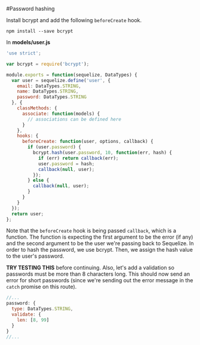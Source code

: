 #Password hashing

Install bcrypt and add the following `beforeCreate` hook.

```
npm install --save bcrypt
```

In **models/user.js**

```js
'use strict';

var bcrypt = require('bcrypt');

module.exports = function(sequelize, DataTypes) {
  var user = sequelize.define('user', {
    email: DataTypes.STRING,
    name: DataTypes.STRING,
    password: DataTypes.STRING
  }, {
    classMethods: {
      associate: function(models) {
        // associations can be defined here
      }
    },
    hooks: {
      beforeCreate: function(user, options, callback) {
        if (user.password) {
          bcrypt.hash(user.password, 10, function(err, hash) {
            if (err) return callback(err);
            user.password = hash;
            callback(null, user);
          });
        } else {
          callback(null, user);
        }
      }
    }
  });
  return user;
};
```

Note that the `beforeCreate` hook is being passed `callback`, which is a function. The function is expecting the first argument to be the error (if any) and the second argument to be the user we're passing back to Sequelize. In order to hash the password, we use bcrypt. Then, we assign the hash value to the user's password.

**TRY TESTING THIS** before continuing. Also, let's add a validation so passwords must be more than 8 characters long. This should now send an error for short passwords (since we're sending out the error message in the `catch` promise on this route).

```js
//...
password: {
  type: DataTypes.STRING,
  validate: {
    len: [8, 99]
  }
}
//...
```
